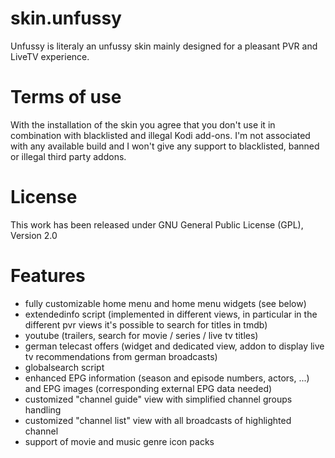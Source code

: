 # skin.unfussy
Unfussy is literaly an unfussy skin mainly designed for a pleasant PVR and LiveTV experience. 

# Terms of use
With the installation of the skin you agree that you don't use it in combination with blacklisted and illegal Kodi add-ons.
I'm not associated with any available build and I won't give any support to blacklisted, banned or illegal third party addons.

# License
This work has been released under GNU General Public License (GPL), Version 2.0

# Features

- fully customizable home menu and home menu widgets (see below)
- extendedinfo script (implemented in different views, in particular in the different pvr views it's possible to search for titles in tmdb)
- youtube (trailers, search for movie / series / live tv titles)
- german telecast offers (widget and dedicated view, addon to display live tv recommendations from german broadcasts)
- globalsearch script
- enhanced EPG information (season and episode numbers, actors, ...) and EPG images (corresponding external EPG data needed)
- customized "channel guide" view with simplified channel groups handling
- customized "channel list" view with all broadcasts of highlighted channel
- support of movie and music genre icon packs  